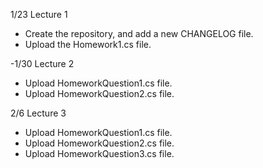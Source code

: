 1/23 Lecture 1
- Create the repository, and add a new CHANGELOG file.
- Upload the Homework1.cs file.

-1/30 Lecture 2
- Upload HomeworkQuestion1.cs file.
- Upload HomeworkQuestion2.cs file.

2/6 Lecture 3
- Upload HomeworkQuestion1.cs file.
- Upload HomeworkQuestion2.cs file.
- Upload HomeworkQuestion3.cs file.
